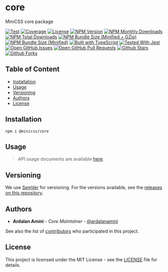 # core

MiniCSS core package

[![Test](https://github.com/minicss/core/actions/workflows/test.yml/badge.svg)](https://github.com/minicss/core/actions/workflows/test.yml)
[![Coverage](https://codecov.io/gh/minicss/core/branch/main/graph/badge.svg?token=66XL2V4MY9)](https://codecov.io/gh/minicss/core)
[![License](https://img.shields.io/github/license/minicss/core.svg)](https://github.com/minicss/core/blob/main/LICENSE)
[![NPM Version](https://img.shields.io/npm/v/@minicss/core.svg)](https://www.npmjs.com/package/@minicss/core)
[![NPM Monthly Downloads](https://img.shields.io/npm/dm/@minicss/core.svg)](https://www.npmjs.com/package/@minicss/core)
[![NPM Total Downloads](https://img.shields.io/npm/dt/@minicss/core.svg)](https://www.npmjs.com/package/@minicss/core)
[![NPM Bundle Size (Minified + GZip)](https://img.shields.io/bundlephobia/minzip/@minicss/core.svg)](https://bundlephobia.com/package/@minicss/core)
[![NPM Bundle Size (Minified)](https://img.shields.io/bundlephobia/min/@minicss/core.svg)](https://bundlephobia.com/package/@minicss/core)
[![Built with TypeScript](https://img.shields.io/npm/types/prototyped.js.svg)](https://www.typescriptlang.org)
[![Tested With Jest](https://img.shields.io/badge/tested_with-jest-99424f.svg)](https://jestjs.io)
[![Open GitHub Issues](https://img.shields.io/github/issues-raw/minicss/core.svg)](https://github.com/minicss/core/issues)
[![Open GitHub Pull Requests](https://img.shields.io/github/issues-pr-raw/minicss/core)](https://github.com/minicss/core/pulls)
[![Github Stars](https://img.shields.io/github/stars/minicss/core.svg?style=social&label=Stars)](https://github.com/minicss/core)
[![Github Forks](https://img.shields.io/github/forks/minicss/core.svg?style=social&label=Fork)](https://github.com/minicss/core)

## Table of Content

- [Installation](#installation)
- [Usage](#usage)
- [Versioning](#versioning)
- [Authors](#authors)
- [License](#license)

## Installation

```shell
npm i @minicss/core
```

## Usage

> API usage documents are available [here](https://minicss.github.io/core).

## Versioning

We use [SemVer](http://semver.org) for versioning.
For the versions available, see the [releases on this repository](https://github.com/minicss/core/releases).

## Authors

- **Ardalan Amini** - _Core Maintainer_ - [@ardalanamini](https://github.com/ardalanamini)

See also the list of [contributors](https://github.com/minicss/core/contributors) who participated in this project.

## License

This project is licensed under the MIT License - see the [LICENSE](https://github.com/minicss/core/blob/main/LICENSE) file for details.
